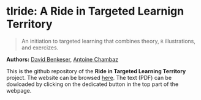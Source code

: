 # tlride: A Ride in Targeted Learnign Territory

> An initiation to targeted  learning that combines theory, `R` illustrations,
> and exercizes. 

__Authors:__ [David Benkeser](https://www.benkeserstatistics.com/), [Antoine
Chambaz](http://www.math-info.univ-paris5.fr/~chambaz/)

This is the  github repository of the __Ride in  Targeted Learning Territory__
project.  The  website can be  browsed [here](http://achambaz.github.io/tlride
"TLRIDE"). The text (PDF) can be dowloaded by clicking on the dedicated button
in the top part of the webpage.
 
